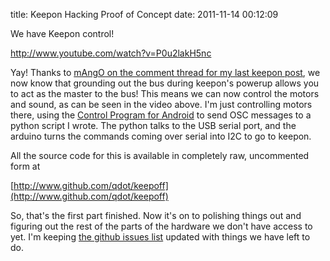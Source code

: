 title: Keepon Hacking Proof of Concept
date: 2011-11-14 00:12:09

We have Keepon control!

http://www.youtube.com/watch?v=P0u2lakH5nc

Yay! Thanks to [mAngO on the comment thread for my last keepon post](/2011/11/09/mykeepon-hacking/#comment-359766077), we now know that grounding out the bus during keepon's powerup allows you to act as the master to the bus! This means we can now control the motors and sound, as can be seen in the video above. I'm just controlling motors there, using the [Control Program for Android](http://charlie-roberts.com/Control/) to send OSC messages to a python script I wrote. The python talks to the USB serial port, and the arduino turns the commands coming over serial into I2C to go to keepon.

All the source code for this is available in completely raw, uncommented form at

[http://www.github.com/qdot/keepoff](http://www.github.com/qdot/keepoff)

So, that's the first part finished. Now it's on to polishing things out and figuring out the rest of the parts of the hardware we don't have access to yet. I'm keeping [the github issues list](http://www.github.com/qdot/keepoff/issues) updated with things we have left to do.
